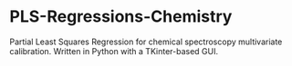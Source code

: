 # PLS-Regressions-Chemistry
Partial Least Squares Regression for chemical spectroscopy multivariate calibration. Written in Python with a TKinter-based GUI. 
